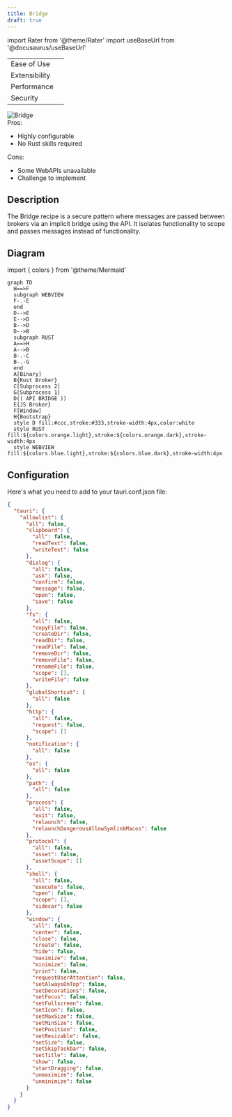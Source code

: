 ```yaml
---
title: Bridge
draft: true
---
```


import Rater from '@theme/Rater'
import useBaseUrl from '@docusaurus/useBaseUrl'

<div className="row">
  <div className="col col--4">
    <table>
      <tr>
        <td>Ease of Use</td>
        <td><Rater value="3"/></td>
      </tr>
      <tr>
        <td>Extensibility</td>
        <td><Rater value="5"/></td>
      </tr>
      <tr>
        <td>Performance</td>
        <td><Rater value="4"/></td>
      </tr>
      <tr>
        <td>Security</td>
        <td><Rater value="4"/></td>
      </tr>
    </table>
  </div>
  <div className="col col--4 pattern-logo">
    <img src={useBaseUrl('img/recipes/Bridge.svg')} alt="Bridge" />
  </div>
    <div className="col col--4">
    Pros:
    <ul>
      <li>Highly configurable</li>
      <li>No Rust skills required</li>
    </ul>
    Cons:
    <ul>
      <li>Some WebAPIs unavailable</li>
      <li>Challenge to implement</li>
    </ul>
  </div>
</div>

## Description

The Bridge recipe is a secure pattern where messages are passed between brokers via an implicit bridge using the API. It isolates functionality to scope and passes messages instead of functionality.

## Diagram

import { colors } from '@theme/Mermaid'

```mermaid
graph TD
  H==>F
  subgraph WEBVIEW
  F-.-E
  end
  D-->E
  E-->D
  B-->D
  D-->B
  subgraph RUST
  A==>H
  A-->B
  B-.-C
  B-.-G
  end
  A[Binary]
  B{Rust Broker}
  C[Subprocess 2]
  G[Subprocess 1]
  D(( API BRIDGE ))
  E{JS Broker}
  F[Window]
  H{Bootstrap}
  style D fill:#ccc,stroke:#333,stroke-width:4px,color:white
  style RUST fill:${colors.orange.light},stroke:${colors.orange.dark},stroke-width:4px
  style WEBVIEW fill:${colors.blue.light},stroke:${colors.blue.dark},stroke-width:4px
```

## Configuration

Here's what you need to add to your tauri.conf.json file:

```json
{
  "tauri": {
    "allowlist": {
      "all": false,
      "clipboard": {
        "all": false,
        "readText": false,
        "writeText": false
      },
      "dialog": {
        "all": false,
        "ask": false,
        "confirm": false,
        "message": false,
        "open": false,
        "save": false
      },
      "fs": {
        "all": false,
        "copyFile": false,
        "createDir": false,
        "readDir": false,
        "readFile": false,
        "removeDir": false,
        "removeFile": false,
        "renameFile": false,
        "scope": [],
        "writeFile": false
      },
      "globalShortcut": {
        "all": false
      },
      "http": {
        "all": false,
        "request": false,
        "scope": []
      },
      "notification": {
        "all": false
      },
      "os": {
        "all": false
      },
      "path": {
        "all": false
      },
      "process": {
        "all": false,
        "exit": false,
        "relaunch": false,
        "relaunchDangerousAllowSymlinkMacos": false
      },
      "protocol": {
        "all": false,
        "asset": false,
        "assetScope": []
      },
      "shell": {
        "all": false,
        "execute": false,
        "open": false,
        "scope": [],
        "sidecar": false
      },
      "window": {
        "all": false,
        "center": false,
        "close": false,
        "create": false,
        "hide": false,
        "maximize": false,
        "minimize": false,
        "print": false,
        "requestUserAttention": false,
        "setAlwaysOnTop": false,
        "setDecorations": false,
        "setFocus": false,
        "setFullscreen": false,
        "setIcon": false,
        "setMaxSize": false,
        "setMinSize": false,
        "setPosition": false,
        "setResizable": false,
        "setSize": false,
        "setSkipTaskbar": false,
        "setTitle": false,
        "show": false,
        "startDragging": false,
        "unmaximize": false,
        "unminimize": false
      }
    }
  }
}
```
